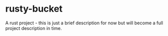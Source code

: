 # rusty-bucket
A rust project - this is just a brief description for now
but will become a full project description in time.